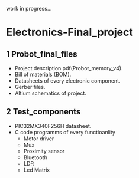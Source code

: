 work in progress...

# Electronics-Final_project

## 1 Probot_final_files
- Project description pdf(Probot_memory_v4).
- Bill of materials (BOM).
- Datasheets of every electronic component.
- Gerber files.
- Altium schematics of project.

## 2 Test_components
- PIC32MX340F256H datasheet.
- C code programms of every functioanlity
  - Motor driver
  - Mux
  - Proximity sensor
  - Bluetooth
  - LDR
  - Led Matrix
  
